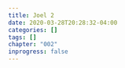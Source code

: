 ```yaml
---
title: Joel 2
date: 2020-03-28T20:28:32-04:00
categories: []
tags: []
chapter: "002"
inprogress: false
---
```


